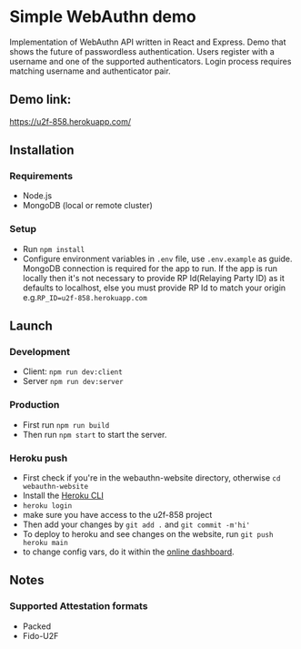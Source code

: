 # Simple WebAuthn demo
Implementation of WebAuthn API written in React and Express.
Demo that shows the future of passwordless authentication.
Users register with a username and one of the supported authenticators.
Login process requires matching username and authenticator pair.

## Demo link:
https://u2f-858.herokuapp.com/

## Installation
### Requirements
  - Node.js
  - MongoDB (local or remote cluster)
### Setup
  - Run `npm install`
  - Configure environment variables in `.env` file, use `.env.example` as guide. MongoDB connection is required for the app to run.
  If the app is run locally then it's not necessary to provide RP Id(Relaying Party ID) as it defaults to localhost, else you must provide RP Id to match your origin e.g.`RP_ID=u2f-858.herokuapp.com`  
## Launch
### Development
  - Client: `npm run dev:client`
  - Server `npm run dev:server`
### Production 
  - First run `npm run build`
  - Then run `npm start` to start the server.
### Heroku push
  - First check if you're in the webauthn-website directory, otherwise `cd webauthn-website`
  - Install the [Heroku CLI](https://devcenter.heroku.com/articles/heroku-cli)
  - `heroku login`
  - make sure you have access to the u2f-858 project
  - Then add your changes by `git add .` and `git commit -m'hi'`
  - To deploy to heroku and see changes on the website, run `git push heroku main`
  - to change config vars, do it within the [online dashboard](https://dashboard.heroku.com/apps/u2f-858/settings).

## Notes
### Supported Attestation formats
  - Packed
  - Fido-U2F
